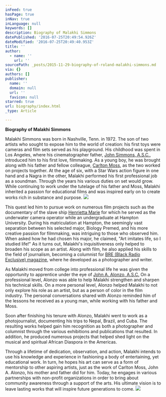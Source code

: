 ```yaml
---
inFeed: true
hasPage: true
inNav: true
inLanguage: null
keywords: []
description: Biography of Malakhi Simmons
datePublished: '2016-07-25T20:49:54.926Z'
dateModified: '2016-07-25T20:49:40.953Z'
title: ''
author:
  - name: ''
    url: ''
sourcePath: _posts/2015-11-29-biography-of-roland-malakhi-simmons.md
via: {}
authors: []
publisher:
  name: ''
  domain: null
  url: ''
  favicon: null
starred: true
url: biography/index.html
_type: Article

---
```

**Biography of Malakhi Simmons**

Malakhi Simmons was born in Nashville, Tenn. in 1972\. The son of two artists who sought to expose him to the world of creation: his first toys were cameras and film sets served as his playground. His childhood was spent in Los Angeles, where his cinematographer father, [John Simmons, A.S.C.][0], introduced him to his first love, filmmaking. As a young boy, he was brought along with his father and fellow colleague, [Carlton Moss][1], as the two worked on projects together. At the age of six, with a Star Wars action figure in one hand and a Nagra in the other, Malakhi performed his first professional job as a soundman. Through the years his various duties on set would grow. While continuing to work under the tutelage of his father and Moss, Malakhi inherited a passion for educational films and was inspired early on to create works rich in substance and purpose. ![](https://s3-us-west-2.amazonaws.com/the-grid-img/p/d4c08561c175bbbc0e6956e07fa5fe7173745bc1.jpg)

This quest led him to pursue work on numerous film projects such as the documentary of the slave ship [Henrietta Marie][2] for which he served as the underwater camera operator while an undergraduate at Hampton University. During his matriculation at Hampton, the seemingly vast separation between his selected major, Biology Premed, and his more creative passion for filmmaking, was intriguing to those who observed him. When asked how he had chosen his major, he claimed, "Art imitates life, so I studied life!" As it turns out, Malakhi's inquisitiveness only helped to broaden his scope as an artist. Along with film, he also applied his skills to the field of journalism, becoming a columnist for [BRE (Black Radio Exclusive) magazine][3], where he developed as a photographer and writer.

As Malakhi moved from college into professional life he was given the opportunity to apprentice under the eye of [John A. Alonzo, A.S.C.][4] On a professional level, Alonzo was able to help Malakhi strengthen and sharpen his technical skills. On a more personal level, Alonzo helped Malakhi to not only explore his role as an artist, but as a person of color in the film industry. The personal conversations shared with Alonzo reminded him of the lessons he received as a young man, while working with his father and Moss.

Soon after finishing his tenure with Alonzo, Malakhi went to work as a photojournalist, documenting his trips to Nepal, Brazil, and Cuba. The resulting works helped gain him recognition as both a photographer and columnist through the various exhibitions and publications that resulted. In addition, he produced numerous projects that helped shed light on the musical and spiritual African Diaspora in the Americas.

Through a lifetime of dedication, observation, and action, Malakhi intends to use his knowledge and experience in fashioning a body of entertaining, yet educational work. In turn, he hopes his art can serve as a form of mentorship to other aspiring artists, just as the work of Carlton Moss, John A. Alonzo, his mother and father did for him. Today, he engages in various partnerships with non-profit organizations in order to bring about community awareness through a support of the arts. His ultimate vision is to leave lasting works that will inspire future generations to come.
![](https://s3-us-west-2.amazonaws.com/the-grid-img/p/6306b6fb88551553077ef3cf26ab7169ab7d3d4c.jpg)

[0]: http://www.theasc.com/magazine/jan06/closeup/index.html
[1]: https://en.wikipedia.org/wiki/Carlton_Moss
[2]: http://articles.dailypress.com/1994-03-06/news/9403060103_1_henrietta-marie-slave-ship-treasure-hunter-mel-fisher
[3]: http://www.bremagazine.com/
[4]: https://en.wikipedia.org/wiki/John_A._Alonzo